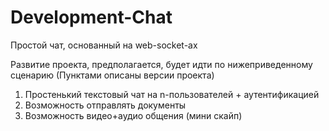 Development-Chat
================


Простой чат, основанный на web-socket-ах

Развитие проекта, предполагается, будет идти по нижеприведенному сценарию
(Пунктами описаны версии проекта)

1. Простенький текстовый чат на n-пользователей + аутентификацией
2. Возможность отправлять документы
3. Возможность видео+аудио общения (мини скайп)

